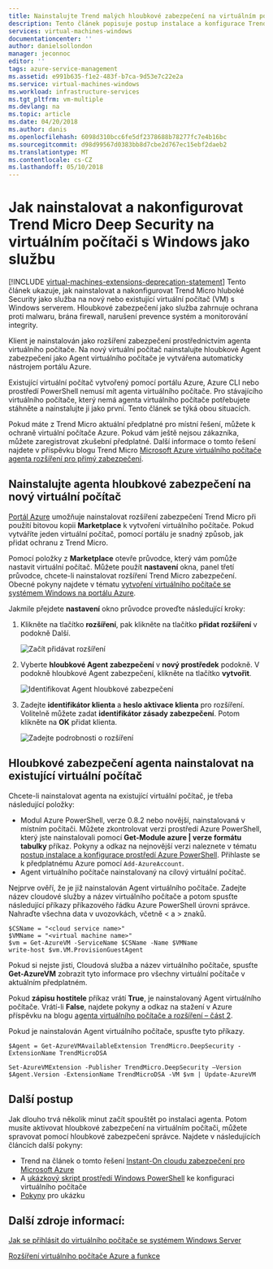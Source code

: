 ```yaml
---
title: Nainstalujte Trend malých hloubkové zabezpečení na virtuálním počítači | Microsoft Docs
description: Tento článek popisuje postup instalace a konfigurace Trend Micro zabezpečení na virtuálním počítači vytvořené pomocí modelu nasazení Classic v Azure.
services: virtual-machines-windows
documentationcenter: ''
author: danielsollondon
manager: jeconnoc
editor: ''
tags: azure-service-management
ms.assetid: e991b635-f1e2-483f-b7ca-9d53e7c22e2a
ms.service: virtual-machines-windows
ms.workload: infrastructure-services
ms.tgt_pltfrm: vm-multiple
ms.devlang: na
ms.topic: article
ms.date: 04/20/2018
ms.author: danis
ms.openlocfilehash: 6098d310bcc6fe5df2378688b78277fc7e4b16bc
ms.sourcegitcommit: d98d99567d0383bb8d7cbe2d767ec15ebf2daeb2
ms.translationtype: MT
ms.contentlocale: cs-CZ
ms.lasthandoff: 05/10/2018
---
```

# <a name="how-to-install-and-configure-trend-micro-deep-security-as-a-service-on-a-windows-vm"></a>Jak nainstalovat a nakonfigurovat Trend Micro Deep Security na virtuálním počítači s Windows jako službu
[!INCLUDE [virtual-machines-extensions-deprecation-statement](../../../includes/virtual-machines-extensions-deprecation-statement.md)]
Tento článek ukazuje, jak nainstalovat a nakonfigurovat Trend Micro hluboké Security jako služba na nový nebo existující virtuální počítač (VM) s Windows serverem. Hloubkové zabezpečení jako služba zahrnuje ochrana proti malwaru, brána firewall, narušení prevence systém a monitorování integrity.

Klient je nainstalován jako rozšíření zabezpečení prostřednictvím agenta virtuálního počítače. Na nový virtuální počítač nainstalujte hloubkové Agent zabezpečení jako Agent virtuálního počítače je vytvářena automaticky nástrojem portálu Azure.

Existující virtuální počítač vytvořený pomocí portálu Azure, Azure CLI nebo prostředí PowerShell nemusí mít agenta virtuálního počítače. Pro stávajícího virtuálního počítače, který nemá agenta virtuálního počítače potřebujete stáhněte a nainstalujte ji jako první. Tento článek se týká obou situacích.

Pokud máte z Trend Micro aktuální předplatné pro místní řešení, můžete k ochraně virtuální počítače Azure. Pokud vám ještě nejsou zákazníka, můžete zaregistrovat zkušební předplatné. Další informace o tomto řešení najdete v příspěvku blogu Trend Micro [Microsoft Azure virtuálního počítače agenta rozšíření pro přímý zabezpečení](http://go.microsoft.com/fwlink/p/?LinkId=403945).

## <a name="install-the-deep-security-agent-on-a-new-vm"></a>Nainstalujte agenta hloubkové zabezpečení na nový virtuální počítač

[Portál Azure](http://portal.azure.com) umožňuje nainstalovat rozšíření zabezpečení Trend Micro při použití bitovou kopii **Marketplace** k vytvoření virtuálního počítače. Pokud vytváříte jeden virtuální počítač, pomocí portálu je snadný způsob, jak přidat ochranu z Trend Micro.

Pomocí položky z **Marketplace** otevře průvodce, který vám pomůže nastavit virtuální počítač. Můžete použít **nastavení** okna, panel třetí průvodce, chcete-li nainstalovat rozšíření Trend Micro zabezpečení.  Obecné pokyny najdete v tématu [vytvoření virtuálního počítače se systémem Windows na portálu Azure](../windows/classic/tutorial.md).

Jakmile přejdete **nastavení** okno průvodce proveďte následující kroky:

1. Klikněte na tlačítko **rozšíření**, pak klikněte na tlačítko **přidat rozšíření** v podokně Další.

   ![Začít přidávat rozšíření][1]

2. Vyberte **hloubkové Agent zabezpečení** v **nový prostředek** podokně. V podokně hloubkové Agent zabezpečení, klikněte na tlačítko **vytvořit**.

   ![Identifikovat Agent hloubkové zabezpečení][2]

3. Zadejte **identifikátor klienta** a **heslo aktivace klienta** pro rozšíření. Volitelně můžete zadat **identifikátor zásady zabezpečení**. Potom klikněte na **OK** přidat klienta.

   ![Zadejte podrobnosti o rozšíření][3]

## <a name="install-the-deep-security-agent-on-an-existing-vm"></a>Hloubkové zabezpečení agenta nainstalovat na existující virtuální počítač
Chcete-li nainstalovat agenta na existující virtuální počítač, je třeba následující položky:

* Modul Azure PowerShell, verze 0.8.2 nebo novější, nainstalovaná v místním počítači. Můžete zkontrolovat verzi prostředí Azure PowerShell, který jste nainstalovali pomocí **Get-Module azure | verze formátu tabulky** příkaz. Pokyny a odkaz na nejnovější verzi naleznete v tématu [postup instalace a konfigurace prostředí Azure PowerShell](/powershell/azure/overview). Přihlaste se k předplatnému Azure pomocí `Add-AzureAccount`.
* Agent virtuálního počítače nainstalovaný na cílový virtuální počítač.

Nejprve ověří, že je již nainstalován Agent virtuálního počítače. Zadejte název cloudové služby a název virtuálního počítače a potom spusťte následující příkazy příkazového řádku Azure PowerShell úrovni správce. Nahraďte všechna data v uvozovkách, včetně < a > znaků.

    $CSName = "<cloud service name>"
    $VMName = "<virtual machine name>"
    $vm = Get-AzureVM -ServiceName $CSName -Name $VMName
    write-host $vm.VM.ProvisionGuestAgent

Pokud si nejste jisti, Cloudová služba a název virtuálního počítače, spusťte **Get-AzureVM** zobrazit tyto informace pro všechny virtuální počítače v aktuálním předplatném.

Pokud **zápisu hostitele** příkaz vrátí **True**, je nainstalovaný Agent virtuálního počítače. Vrátí-li **False**, najdete pokyny a odkaz na stažení v Azure příspěvku na blogu [agenta virtuálního počítače a rozšíření – část 2](http://go.microsoft.com/fwlink/p/?LinkId=403947).

Pokud je nainstalován Agent virtuálního počítače, spusťte tyto příkazy.

    $Agent = Get-AzureVMAvailableExtension TrendMicro.DeepSecurity -ExtensionName TrendMicroDSA

    Set-AzureVMExtension -Publisher TrendMicro.DeepSecurity –Version $Agent.Version -ExtensionName TrendMicroDSA -VM $vm | Update-AzureVM

## <a name="next-steps"></a>Další postup
Jak dlouho trvá několik minut začít spouštět po instalaci agenta. Potom musíte aktivovat hloubkové zabezpečení na virtuálním počítači, můžete spravovat pomocí hloubkové zabezpečení správce. Najdete v následujících článcích další pokyny:

* Trend na článek o tomto řešení [Instant-On cloudu zabezpečení pro Microsoft Azure](http://go.microsoft.com/fwlink/?LinkId=404101)
* A [ukázkový skript prostředí Windows PowerShell](http://go.microsoft.com/fwlink/?LinkId=404100) ke konfiguraci virtuálního počítače
* [Pokyny](http://go.microsoft.com/fwlink/?LinkId=404099) pro ukázku

## <a name="additional-resources"></a>Další zdroje informací:
[Jak se přihlásit do virtuálního počítače se systémem Windows Server]

[Rozšíření virtuálního počítače Azure a funkce]

<!-- Image references -->
[1]: ./media/trend/new_vm_Blade3.png
[2]: ./media/trend/find_SecurityAgent.png
[3]: ./media/trend/SecurityAgentDetails.png

<!-- Link references -->
[Jak se přihlásit do virtuálního počítače se systémem Windows Server]:../windows/classic/connect-logon.md
[Rozšíření virtuálního počítače Azure a funkce]: http://go.microsoft.com/fwlink/p/?linkid=390493&clcid=0x409
